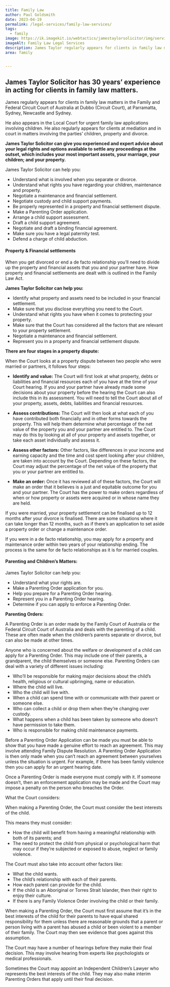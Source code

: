 ```yaml
---
title: Family Law
author: Paul Goldsmith
date: 2023-04-19
permalink: /legal-services/family-law-services/
tags:
  - family
image: https://ik.imagekit.io/webtactics/jamestaylorsolicitor/img/services/family-law-services-600x400.jpg
imageAlt: Family Law Legal Services
description: James Taylor regularly appears for clients in family law matters in the Family and Federal Circuit Court of Australia at Dubbo (Circuit Court), at Parramatta, Sydney, Newcastle and Sydney. He also appears in the Local Court for urgent family law applications involving children.
area: family


---
```



## James Taylor Solicitor has 30 years’ experience in acting for clients in family law matters. ##

James regularly appears for clients in family law matters in the Family and Federal Circuit Court of Australia at Dubbo (Circuit Court), at Parramatta, Sydney, Newcastle and Sydney. 

He also appears in the Local Court for urgent family law applications involving children. He also regularly appears for clients at mediation and in court in matters involving the parties’ children, property and divorce.

**James Taylor Solicitor can give you experienced and expert advice about your legal rights and options available to settle any proceedings at the outset, which includes your most important assets, your marriage, your children; and your property.**

James Taylor Solicitor can help you:

- Understand what is involved when you separate or divorce.
- Understand what rights you have regarding your children, maintenance and property.
- Negotiate a maintenance and financial settlement.
- Negotiate custody and child support payments.
- Be properly represented in a property and financial settlement dispute.
- Make a Parenting Order application.
- Arrange a child support assessment.
- Draft a child support agreement.
- Negotiate and draft a binding financial agreement.
- Make sure you have a legal paternity test.
- Defend a charge of child abduction.

#### Property & Financial settlements ####

When you get divorced or end a de facto relationship you’ll need to divide up the property and financial assets that you and your partner have. How property and financial settlements are dealt with is outlined in the Family Law Act.

**James Taylor Solicitor can help you:**

- Identify what property and assets need to be included in your financial settlement.
- Make sure that you disclose everything you need to the Court.
- Understand what rights you have when it comes to protecting your property.
- Make sure that the Court has considered all the factors that are relevant to your property settlement.
- Negotiate a maintenance and financial settlement.
- Represent you in a property and financial settlement dispute.

**There are four stages in a property dispute:**

When the Court looks at a property dispute between two people who were married or partners, it follows four steps:

- **Identify and value:** The Court will first look at what property, debts or liabilities and financial resources each of you have at the time of your Court hearing. If you and your partner have already made some decisions about your property before the hearing the Court can also include this in its assessment. You will need to tell the Court about all of your property, assets, debts, liabilities and financial resources.

- **Assess contributions:** The Court will then look at what each of you have contributed both financially and in other forms towards the property. This will help them determine what percentage of the net value of the property you and your partner are entitled to. The Court may do this by looking at all of your property and assets together, or take each asset individually and assess it.

- **Assess other factors:** Other factors, like differences in your income and earning capacity and the time and cost spent looking after your children, are taken into account by the Court. Depending on these factors, the Court may adjust the percentage of the net value of the property that you or your partner are entitled to.

- **Make an order:** Once it has reviewed all of these factors, the Court will make an order that it believes is a just and equitable outcome for you and your partner. The Court has the power to make orders regardless of when or how property or assets were acquired or in whose name they are held.

If you were married, your property settlement can be finalised up to 12 months after your divorce is finalised. There are some situations where it can take longer than 12 months, such as if there’s an application to set aside a property order or change a maintenance order.

If you were in a de facto relationship, you may apply for a property and maintenance order within two years of your relationship ending. The process is the same for de facto relationships as it is for married couples.

#### Parenting and Children’s Matters: ####

James Taylor Solicitor can help you:

- Understand what your rights are.
- Make a Parenting Order application for you.
- Help you prepare for a Parenting Order hearing.
- Represent you in a Parenting Order hearing.
- Determine if you can apply to enforce a Parenting Order.

**Parenting Orders:**

A Parenting Order is an order made by the Family Court of Australia or the Federal Circuit Court of Australia and deals with the parenting of a child. These are often made when the children’s parents separate or divorce, but can also be made at other times.

Anyone who is concerned about the welfare or development of a child can apply for a Parenting Order. This may include one of their parents, a grandparent, the child themselves or someone else. Parenting Orders can deal with a variety of different issues including:

- Who’ll be responsible for making major decisions about the child’s health, religious or cultural upbringing, name or education.
- Where the child will live.
- Who the child will live with.
- When a child can spend time with or communicate with their parent or someone else.
- Who can collect a child or drop them when they’re changing over custody.
- What happens when a child has been taken by someone who doesn’t have permission to take them.
- Who is responsible for making child maintenance payments.

Before a Parenting Order Application can be made you must be able to show that you have made a genuine effort to reach an agreement. This may involve attending Family Dispute Resolution. A Parenting Order Application is then only made when you can’t reach an agreement between yourselves unless the situation is urgent. For example, if there has been family violence then you can apply for an urgent hearing date.

Once a Parenting Order is made everyone must comply with it. If someone doesn’t, then an enforcement application may be made and the Court may impose a penalty on the person who breaches the Order.

What the Court considers:

When making a Parenting Order, the Court must consider the best interests of the child.

This means they must consider:

- How the child will benefit from having a meaningful relationship with both of its parents; and
- The need to protect the child from physical or psychological harm that may occur if they’re subjected or exposed to abuse, neglect or family violence.

The Court must also take into account other factors like:

- What the child wants.
- The child’s relationship with each of their parents.
- How each parent can provide for the child.
- If the child is an Aboriginal or Torres Strait Islander, then their right to enjoy their culture.
- If there is any Family Violence Order involving the child or their family.

When making a Parenting Order, the Court must first assume that it’s in the best interests of the child for their parents to have equal shared responsibility for them unless there are reasonable grounds that a parent or person living with a parent has abused a child or been violent to a member of their family. The Court may then see evidence that goes against this assumption.

The Court may have a number of hearings before they make their final decision. This may involve hearing from experts like psychologists or medical professionals. 

Sometimes the Court may appoint an Independent Children’s Lawyer who represents the best interests of the child. They may also make interim Parenting Orders that apply until their final decision.
